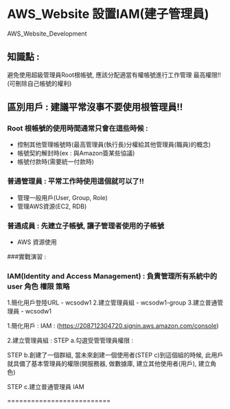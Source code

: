 # AWS_Website 設置IAM(建子管理員)
AWS_Website_Development

## 知識點 : 
避免使用超級管理員Root根帳號, 應該分配適當有權帳號進行工作管理 最高權限!!(可刪除自己帳號的權利)

## 區別用戶 : 建議平常沒事不要使用根管理員!!

### Root 根帳號的使用時間通常只會在這些時候 : 
+ 控制其他管理帳號時(最高管理員(執行長)分權給其他管理員(職員)的概念)
+ 帳號契約解封時(ex : 與Amazon簽某些協議)
+ 帳號付款時(需要統一付款時)

### 普通管理員 : 平常工作時使用這個就可以了!!
+ 管理一般用戶(User, Group, Role)
+ 管理AWS資源(EC2, RDB)

### 普通成員 : 先建立子帳號, 讓子管理者使用的子帳號
+ AWS 資源使用 

###實戰演習 : 

### IAM(Identity and Access Management) : 負責管理所有系統中的user 角色 權限 策略
1.簡化用戶登陸URL - wcsodw1
2.建立管理員組 - wcsodw1-group
3.建立普通管理員 - wcsodw1

1.簡化用戶 : 
IAM : (https://208712304720.signin.aws.amazon.com/console)

2.建立管理員組 : 
STEP a.勾選受管管理員權限 : 

STEP b.創建了一個群組, 當未來創建一個使用者(STEP c)到這個組的時候,
              此用戶就具備了基本管理員的權限(開服務器, 做數據庫, 建立其他使用者(用戶), 建立角色)

STEP c.建立普通管理員 IAM

==========================

